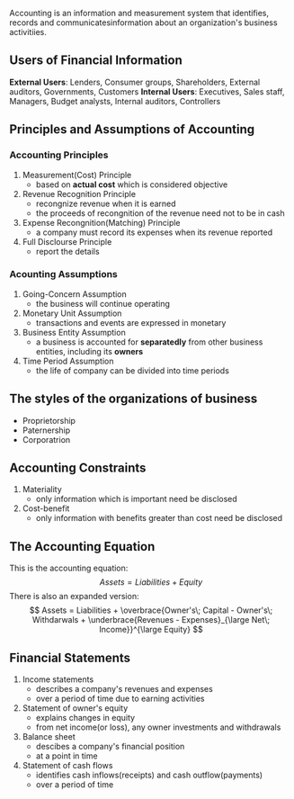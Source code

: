Accounting is an information and measurement system that identifies, records and communicatesinformation about an organization's business activitiies.
## Users of Financial Information
**External Users**:
Lenders, Consumer groups, Shareholders, External auditors, Governments, Customers
**Internal Users**:
Executives, Sales staff, Managers, Budget analysts, Internal auditors, Controllers
## Principles and Assumptions of Accounting

### Accounting Principles
1. Measurement(Cost) Principle
   - based on **actual cost** which is considered objective
2. Revenue Recognition Principle
   - recongnize revenue when it is earned
   - the proceeds of recongnition of the revenue need not to be in cash
3. Expense Recongnition(Matching) Principle
   - a company must record its expenses when its revenue reported
4. Full Disclourse Principle
   - report the details

### Acounting Assumptions
1. Going-Concern Assumption
   - the business will continue operating
2. Monetary Unit Assumption
   - transactions and events are expressed in monetary
3. Business Entity Assumption
   - a business is accounted for **separatedly** from other business entities, including its **owners**
4. Time Period Assumption
   - the life of company can be divided into time periods


## The styles of the organizations of business
- Proprietorship
- Paternership
- Corporatrion


## Accounting Constraints
1. Materiality 
   - only information which is important need be disclosed
2. Cost-benefit
   - only information with benefits greater than cost need be disclosed


## The Accounting Equation
This is the accounting equation:
$$
Assets = Liabilities\; +\; Equity 
$$
There is also an expanded version:
$$
Assets = Liabilities + \overbrace{Owner's\; Capital - Owner's\; Withdarwals + \underbrace{Revenues - Expenses}_{\large Net\; Income}}^{\large Equity}
$$



## Financial Statements
1. Income statements
	- describes a company's revenues and expenses 
	- over a period of time due to earning activities
2. Statement of owner's equity
	- explains changes in equity
	- from net income(or loss), any owner investments and withdrawals 
3. Balance sheet
	- descibes a company's financial position
	- at a point in time
4. Statement of cash flows
	- identifies cash inflows(receipts) and cash outflow(payments)
	- over a period of time
